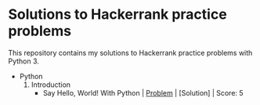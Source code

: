 # Solutions to Hackerrank practice problems

This repository contains my solutions to Hackerrank practice problems with Python 3.

- Python
    01. Introduction
        - Say Hello, World! With Python | [Problem](https://www.hackerrank.com/challenges/py-hello-world/problem) | [Solution] | Score: 5
